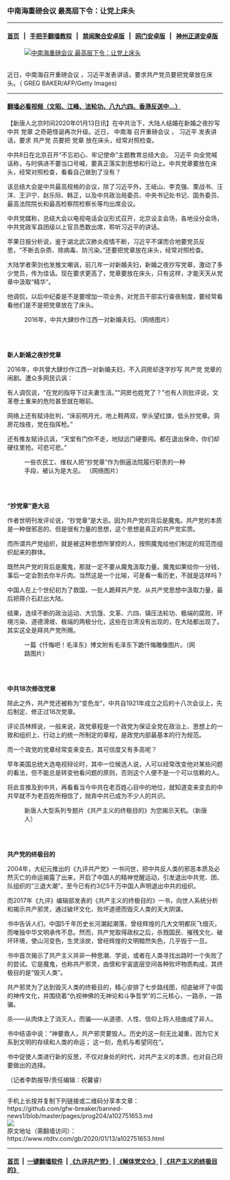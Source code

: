 ### 中南海重磅会议 最高层下令：让党上床头
------------------------

#### [首页](https://github.com/gfw-breaker/banned-news1/blob/master/README.md) &nbsp;&nbsp;|&nbsp;&nbsp; [手把手翻墙教程](https://github.com/gfw-breaker/guides/wiki) &nbsp;&nbsp;|&nbsp;&nbsp; [禁闻聚合安卓版](https://github.com/gfw-breaker/bn-android) &nbsp;&nbsp;|&nbsp;&nbsp; [网门安卓版](https://github.com/oGate2/oGate) &nbsp;&nbsp;|&nbsp;&nbsp; [神州正道安卓版](https://github.com/SzzdOgate/update) 



<div><div class="featured_image">
 <a href="https://i.ntdtv.com/assets/uploads/2020/01/GettyImages-1128493610.jpg" target="_blank">
  <figure>
   <img alt="中南海重磅会议 最高层下令：让党上床头" src="https://i.ntdtv.com/assets/uploads/2020/01/GettyImages-1128493610-800x450.jpg"/>
  </figure><br/>
 </a>
 <span class="caption">
  近日，中南海召开重磅会议 ，习近平发表讲话，要求共产党员要把党章放在床头。（ GREG BAKER/AFP/Getty Images)
 </span>
</div>
</div><hr/>

#### [翻墙必看视频（文昭、江峰、法轮功、八九六四、香港反送中...）](https://github.com/gfw-breaker/banned-news1/blob/master/pages/link3.md)

<div><div class="post_content" itemprop="articleBody">
 <p>
  【新唐人北京时间2020年01月13日讯】在中共治下，大陆人结婚在新婚之夜抄写中共
  <ok href="https://www.ntdtv.com/gb/党章.htm">
   党章
  </ok>
  之奇葩怪诞再次升级。近日，
  <ok href="https://www.ntdtv.com/gb/中南海.htm">
   中南海
  </ok>
  召开重磅会议 ，
  <ok href="https://www.ntdtv.com/gb/习近平.htm">
   习近平
  </ok>
  发表讲话，要求
  <ok href="https://www.ntdtv.com/gb/共产党.htm">
   共产党
  </ok>
  员要把
  <ok href="https://www.ntdtv.com/gb/党章.htm">
   党章
  </ok>
  放在床头，经常对照检查。
 </p>
 <p>
  中共8日在北京召开“不忘初心、牢记使命”主题教育总结大会。
  <ok href="https://www.ntdtv.com/gb/习近平.htm">
   习近平
  </ok>
  向全党喊话称，与时俱进不要当口号喊，要真正落实到思想和行动上。中共党章要放在床头，经常对照检查，看看自己做到了没有？
 </p>
 <p>
  该总结大会是中共最高规格的会议，除了习近平外，王岐山、李克强、栗战书、汪洋、王沪宁、赵乐际、韩正，以及中共政治局委员、中央书记处书记、国务委员、最高法院院长和最高检察院检察长等均出席会议。
 </p>
 <p>
  中共党媒称，总结大会以电视电话会议形式召开，北京设主会场，各地设分会场，中共党政军县团级以上官员悉数出席，聆听习近平的讲话。
 </p>
 <p>
  苹果日报分析说，鉴于湖北武汉肺炎疫情不断，习近平不谋而合地要党员反思，“不断去杂质、除病毒、防污染。”还要把党章放在床头，经常对照检查。
 </p>
 <p>
  大陆学者荣剑也发推文嘲讽，前几年一对新婚夫妇，新婚之夜抄写党章，激动了多少党员，传为佳话。现在要求更高了，党章要放在床头，只有这样，才能天天从党章中汲取“精华”。
 </p>
 <p>
  他调侃，以后中纪委是不是要增加一项业务，对党员干部实行查夜制度，要经常看看他们是不是把党章放在了床头。
 </p>
 <figure class="wp-caption aligncenter" id="attachment_100901327" style="width: 382px">
  <ok href="https://i.ntdtv.com/assets/uploads/2016/05/p7484101a997183414.jpg">
   <img alt="" class="wp-image-100901327" src="https://i.ntdtv.com/assets/uploads/2016/05/p7484101a997183414-300x186.jpg"/>
  </ok>
  <br/><figcaption class="wp-caption-text">
   2016年，中共大肆炒作江西一对新婚夫妇。（网络图片）
  </figcaption><br/>
 </figure><br/>
 <p>
  <strong>
   新人新婚之夜抄党章
  </strong>
 </p>
 <p>
  2016年，中共曾大肆炒作江西一对新婚夫妇，不入洞房却逐字抄写
  <ok href="https://www.ntdtv.com/gb/共产党.htm">
   共产党
  </ok>
  党章的闹剧。遭众多网民讥讽：
 </p>
 <p>
  有人调侃说，“在党的指导下过夫妻生活。”“洞房也姓党了？”也有人则批评说，文革卷土重来的危险甚至就在眼前。
 </p>
 <p>
  网络上还有赋诗批判，“床前明月光，地上鞋两双，举头望红旗，低头抄党章。洞房花烛夜，党在指挥枪。”
 </p>
 <p>
  还有推友赋诗讥讽，“天堂有门你不走，地狱远门硬要闯。都在退出保命，你们却硬往里抢。可悲可悲。”
 </p>
 <figure class="wp-caption aligncenter" id="attachment_100849942" style="width: 386px">
  <ok href="https://i.ntdtv.com/assets/uploads/2016/05/p7479141a457500067.jpg">
   <img alt="" class="wp-image-100849942" src="https://i.ntdtv.com/assets/uploads/2016/05/p7479141a457500067-300x202.jpg"/>
  </ok>
  <br/><figcaption class="wp-caption-text">
   一些农民工、维权人把“抄党章”作为倒逼法院履行职责的一种手段，被认为是大忌。 （网络图片）
  </figcaption><br/>
 </figure><br/>
 <p>
  <strong>
   “抄党章”是大忌
  </strong>
 </p>
 <p>
  作者世明刊发评论说，“抄党章”是大忌。因为共产党的背后是魔鬼。共产党的本质是一种很邪恶的、但是很有力量的思想，这个思想是真正的共产党实质。
 </p>
 <p>
  而所谓共产党组织，就是被这种思想所掌控的人，按照魔鬼给他们制定的规范而组织起来的群体。
 </p>
 <p>
  既然共产党的背后是魔鬼，那就一定不要从魔鬼汲取力量。魔鬼如果给你一分钱，事后一定会割去你半斤肉。当然这是一个比喻，可是看一看历史，不就是这样吗？
 </p>
 <p>
  中国人在上个世纪初为了救国，一批人跪拜共产党、从共产党思想中汲取力量，最后把蒋介石赶出大陆。
 </p>
 <p>
  结果，连续不断的政治运动、大饥饿、文革、六四、镇压法轮功、极端的腐败、环境污染、道德滑坡、极端的两极分化，这些在台湾没有出现的，在大陆都出现了。其实这全是拜共产党所赐。
 </p>
 <figure class="wp-caption aligncenter" id="attachment_101196135" style="width: 406px">
  <ok href="https://i.ntdtv.com/assets/uploads/2012/10/p2801971a739386298.jpg">
   <img alt="" class="wp-image-101196135" src="https://i.ntdtv.com/assets/uploads/2012/10/p2801971a739386298-300x200.jpg"/>
  </ok>
  <br/><figcaption class="wp-caption-text">
   一篇《忏悔吧！毛泽东》博文附有毛泽东下跪忏悔雕像图片。（网路图片）
  </figcaption><br/>
 </figure><br/>
 <p>
  <strong>
   中共18次修改党章
  </strong>
 </p>
 <p>
  除此之外，共产党还被称为“变色龙”，中共自1921年成立之后的十八次会议上，先后制定、修正过18次党章。
 </p>
 <p>
  评论员林辉说，一般来说，政党章程是一个政党为保证全党在政治上、思想上的一致和组织上、行动上的统一所制定的章程，是政党内部最基本的行为规范。
 </p>
 <p>
  而一个政党的党章经常变来变去，其可信度又有多高呢？
 </p>
 <p>
  早年美国总统大选电视辩论时，其中一位候选人说，人可以经常改变他对某些问题的看法，但不能总是转变他看问题的原则，否则这个人便不是一个可以信赖的人。
 </p>
 <p>
  将此言推及到中共，再看看当今中共在老百姓心目中的地位，就知道变来变去的中共早就不为老百姓所相信了，抛弃中共已成为不少人的共识。
 </p>
 <figure class="wp-caption aligncenter" id="attachment_102620674" style="width: 430px">
  <ok href="https://i.ntdtv.com/assets/uploads/2019/07/6294d36083d6948614bd7829b37083e9.jpg">
   <img alt="" class="wp-image-102620674" src="https://i.ntdtv.com/assets/uploads/2019/07/6294d36083d6948614bd7829b37083e9-600x338.jpg"/>
  </ok>
  <br/><figcaption class="wp-caption-text">
   新唐人大型系列专题片《共产主义的终极目的》为您揭示天机。（新唐人）
  </figcaption><br/>
 </figure><br/>
 <p>
  <strong>
   共产党的终极目的
  </strong>
 </p>
 <p>
  2004年，大纪元推出的《九评共产党》一书问世，把中共反人类的邪恶本质及必然灭亡的命运揭露了出来，开启了中国人的精神觉醒运动，引发退出中共党、团、队组织的“三退大潮”，至今已有约3亿5千万中国人声明退出中共的组织。
 </p>
 <p>
  而2017年《九评》编辑部发表的《共产主义的终极目的》一书，向世人系统分析和揭示共产邪灵，通过破坏文化、败坏道德而毁灭人类的天大阴谋。
 </p>
 <p>
  书中告诉人们，中国5千年历史长河潮起潮落，曾经辉煌的几大文明都灰飞烟灭，而唯独中华文明承传不息。然而，共产党取得政权之后，杀戮国民、摧残文化、破坏环境，使山河变色，生灵涂炭，曾经辉煌的文明黯然失色，几乎毁于一旦。
 </p>
 <p>
  书中首次揭示了共产主义并非一种思潮、学说，或者在人类寻找出路时一个失败了的尝试。它是魔鬼，也称共产邪灵，由恨和宇宙底层空间各种败坏物质构成，其终极目的是“毁灭人类”。
 </p>
 <p>
  共产邪灵为了达到毁灭人类的终极目的，精心安排了七步路线图，彻底破坏了中国的神传文化，并围绕着“仇视神佛的无神论和斗争哲学”的二元核心，一路杀，一路骗。
 </p>
 <p>
  杀——从肉体上了消灭人，而骗——从道德、人性、信仰上将人扭曲成了非人。
 </p>
 <p>
  书中结语中说：“神要救人，共产邪灵要毁人。历史的这一刻无比凝重，因为它关系到文明的存续和人类的命运； 这一刻，危机与希望同在”。
 </p>
 <p>
  书中促使人类进行新的反思，不仅对身处的时代，对共产主义的本质，也对自己将要做出的选择。
 </p>
 <p>
  （记者李韵报导/责任编辑：祝馨睿）
 </p>
 <div class="single_ad">
 </div>
</div>
</div>
<hr/>
手机上长按并复制下列链接或二维码分享本文章：<br/>
https://github.com/gfw-breaker/banned-news1/blob/master/pages/prog204/a102751653.md <br/>
<a href='https://github.com/gfw-breaker/banned-news1/blob/master/pages/prog204/a102751653.md'><img src='https://github.com/gfw-breaker/banned-news1/blob/master/pages/prog204/a102751653.md.png'/></a> <br/>
原文地址（需翻墙访问）：https://www.ntdtv.com/gb/2020/01/13/a102751653.html


------------------------
#### [首页](https://github.com/gfw-breaker/banned-news1/blob/master/README.md) &nbsp;|&nbsp; [一键翻墙软件](https://github.com/gfw-breaker/nogfw/blob/master/README.md) &nbsp;| [《九评共产党》](https://github.com/gfw-breaker/9ping.md/blob/master/README.md#九评之一评共产党是什么) | [《解体党文化》](https://github.com/gfw-breaker/jtdwh.md/blob/master/README.md) | [《共产主义的终极目的》](https://github.com/gfw-breaker/gczydzjmd.md/blob/master/README.md)


<img src='http://gfw-breaker.win/banned-news/pages/prog204/a102751653.md' width='0px' height='0px'/>